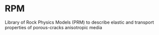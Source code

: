 # RPM
Library of Rock Physics Models (PRM) to describe elastic and transport properties of porous-cracks anisotropic media
